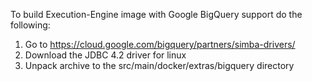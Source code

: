 To build Execution-Engine image with Google BigQuery support do the following:
1. Go to https://cloud.google.com/bigquery/partners/simba-drivers/ 
2. Download the JDBC 4.2 driver for linux
3. Unpack archive to the src/main/docker/extras/bigquery directory 
